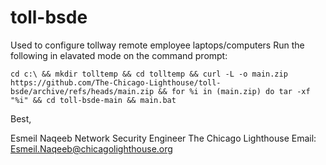 # toll-bsde
 Used to configure tollway remote employee laptops/computers
 Run the following in elavated mode on the command prompt:
```
cd c:\ && mkdir tolltemp && cd tolltemp && curl -L -o main.zip https://github.com/The-Chicago-Lighthouse/toll-bsde/archive/refs/heads/main.zip && for %i in (main.zip) do tar -xf "%i" && cd toll-bsde-main && main.bat
```
 Best,

 Esmeil Naqeeb
 Network Security Engineer
 The Chicago Lighthouse
 Email: Esmeil.Naqeeb@chicagolighthouse.org